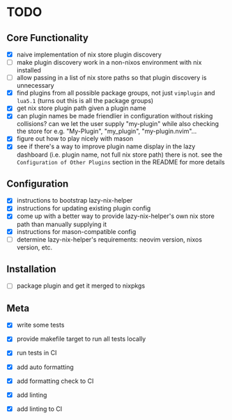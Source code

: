 # TODO

## Core Functionality

- [x] naive implementation of nix store plugin discovery
- [ ] make plugin discovery work in a non-nixos environment with nix installed
- [ ] allow passing in a list of nix store paths so that plugin discovery is unnecessary
- [x] find plugins from all possible package groups, not just `vimplugin` and `lua5.1` (turns out this is all the package groups)
- [x] get nix store plugin path given a plugin name
- [x] can plugin names be made friendlier in configuration without risking collisions?
        can we let the user supply "my-plugin" while also checking the store for
        e.g. "My-Plugin", "my_plugin", "my-plugin.nvim"...
- [x] figure out how to play nicely with mason
- [x] see if there's a way to improve plugin name display in the lazy dashboard (i.e. plugin name, not full nix store path)
        there is not. see the `Configuration of Other Plugins` section in the README for more details

## Configuration

- [x] instructions to bootstrap lazy-nix-helper
- [x] instructions for updating existing plugin config
- [x] come up with a better way to provide lazy-nix-helper's own nix store path than manually supplying it
- [x] instructions for mason-compatible config
- [ ] determine lazy-nix-helper's requirements: neovim version, nixos version, etc.

## Installation

- [ ] package plugin and get it merged to nixpkgs

## Meta

- [x] write some tests
- [x] provide makefile target to run all tests locally
- [x] run tests in CI
- [x] add auto formatting
- [x] add formatting check to CI
- [x] add linting
- [x] add linting to CI

